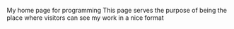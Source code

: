 My home page for programming
This page serves the purpose of being the place where visitors can see my work in a nice format
